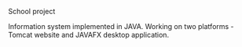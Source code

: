 School project

Information system implemented in JAVA. Working on two platforms - Tomcat website and JAVAFX desktop application. 
